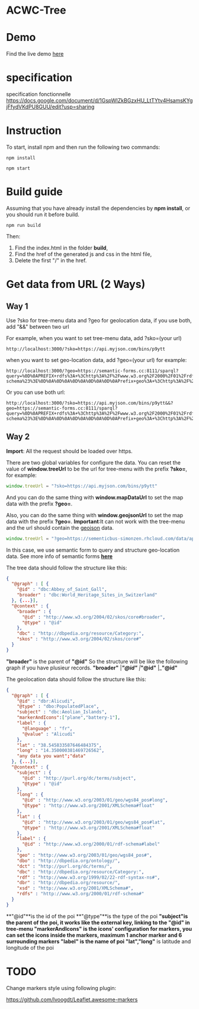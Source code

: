 # ACWC-Tree
# Demo
Find the live demo [here](https://advancedcartographywebcomponent.github.io/ACWC-Tree/)
# specification
specification fonctionnelle
https://docs.google.com/document/d/1GspWIZkBGzxHU_LtTYtv4HsamsKYgjFfydVKdPU8GUU/edit?usp=sharing

# Instruction
To start, install npm and then run the following two commands:
```
npm install

npm start
```
# Build guide
Assuming that you have already install the dependencies by **npm install**, or you should run it before build.
```
npm run build
```
Then:
  1. Find the index.html in the folder **build**, 
  2. Find the href of the generated js and css in the html file,
  3. Delete the first "/" in the href.

# Get data from URL (2 Ways)
## Way 1
Use ?sko for tree-menu data and ?geo for geolocation data, if you use both, add "&&" between two url

For example, when you want to set tree-menu data, add ?sko=(your url)
```url
http://localhost:3000/?sko=https://api.myjson.com/bins/p9ytt
```
when you want to set geo-location data, add ?geo=(your url)
for example:
```url
http://localhost:3000/?geo=https://semantic-forms.cc:8111/sparql?query=%0D%0APREFIX+rdfs%3A+%3Chttp%3A%2F%2Fwww.w3.org%2F2000%2F01%2Frdf-schema%23%3E%0D%0A%0D%0A%0D%0A%0D%0A%0D%0APrefix+geo%3A+%3Chttp%3A%2F%2Fwww.w3.org%2F2003%2F01%2Fgeo%2Fwgs84_pos%23%3E%0D%0A%0D%0ACONSTRUCT+%7B%0D%0A++++%3Fsub+geo%3Along+%3FLON+.%0D%0A++++%3Fsub+geo%3Alat+%3FLAT+.%0D%0A%3Fsub+rdfs%3Alabel+%3FLAB.%0D%0A%0D%0A%7D%0D%0AWHERE+%7B%0D%0A++GRAPH+%3FGRAPH+%7B%0D%0A++++%3Fsub+geo%3Along+%3FLON+.%0D%0A++++%3Fsub+geo%3Alat+%3FLAT+.%0D%0A%3Fsub+rdfs%3Alabel+%3FLAB.%0D%0A++%7D%0D%0A%7D
```
Or you can use both url:
```
http://localhost:3000/?sko=https://api.myjson.com/bins/p9ytt&&?geo=https://semantic-forms.cc:8111/sparql?query=%0D%0APREFIX+rdfs%3A+%3Chttp%3A%2F%2Fwww.w3.org%2F2000%2F01%2Frdf-schema%23%3E%0D%0A%0D%0A%0D%0A%0D%0A%0D%0APrefix+geo%3A+%3Chttp%3A%2F%2Fwww.w3.org%2F2003%2F01%2Fgeo%2Fwgs84_pos%23%3E%0D%0A%0D%0ACONSTRUCT+%7B%0D%0A++++%3Fsub+geo%3Along+%3FLON+.%0D%0A++++%3Fsub+geo%3Alat+%3FLAT+.%0D%0A%3Fsub+rdfs%3Alabel+%3FLAB.%0D%0A%0D%0A%7D%0D%0AWHERE+%7B%0D%0A++GRAPH+%3FGRAPH+%7B%0D%0A++++%3Fsub+geo%3Along+%3FLON+.%0D%0A++++%3Fsub+geo%3Alat+%3FLAT+.%0D%0A%3Fsub+rdfs%3Alabel+%3FLAB.%0D%0A++%7D%0D%0A%7D
```
## Way 2 
**Import**: All the request should be loaded over https.

There are two global variables for configure the data.
You can reset the value of **window.treeUrl** to be the url for tree-menu with the prefix **?sko=**, for example:
```javascript
window.treeUrl = "?sko=https://api.myjson.com/bins/p9ytt"
```
And you can do the same thing with **window.mapDataUrl** to set the map data with the prefix **?geo=**.

Also, you can do the same thing with **window.geojsonUrl** to set the map data with the prefix **?geo=**. **Important**:It can not work with the tree-menu and the url should contain the [geojson](http://geojson.org/) data.

```javascript
window.treeUrl = "?geo=https://sementicbus-simonzen.rhcloud.com/data/api/AlternatibaMartigue"
```


In this case, we use semantic form to query and structure geo-location data.
See more info of semantic forms [**here**](semantic-forms.cc:9111/tools)

The tree data should follow the structure like this:
```json
{
  "@graph" : [ {
    "@id" : "dbc:Abbey_of_Saint_Gall",
    "broader" : "dbc:World_Heritage_Sites_in_Switzerland"
  }, {...}],
  "@context" : {
    "broader" : {
      "@id" : "http://www.w3.org/2004/02/skos/core#broader",
      "@type" : "@id"
    },
    "dbc" : "http://dbpedia.org/resource/Category:",
    "skos" : "http://www.w3.org/2004/02/skos/core#"
  }
}

```
**"broader"** is the parent of **"@id"**
So the structure will be like the following graph if you have plusieur records.
**"broader"**
|_**"@id"**
|_**"@id"**
|_**"@id"**


The geolocation data should follow the structure like this:

```json
{
  "@graph" : [ {
    "@id" : "dbr:Alicudi",
    "@type" : "dbo:PopulatedPlace",
    "subject" : "dbc:Aeolian_Islands",
    "markerAndIcons":["plane","battery-1"],
    "label" : {
      "@language" : "fr",
      "@value" : "Alicudi"
    },
    "lat" : "38.545833587646484375",
    "long" : "14.350000381469726562",
    "any data you want";"data"
  }, {...}],
  "@context" : {
    "subject" : {
      "@id" : "http://purl.org/dc/terms/subject",
      "@type" : "@id"
    },
    "long" : {
      "@id" : "http://www.w3.org/2003/01/geo/wgs84_pos#long",
      "@type" : "http://www.w3.org/2001/XMLSchema#float"
    },
    "lat" : {
      "@id" : "http://www.w3.org/2003/01/geo/wgs84_pos#lat",
      "@type" : "http://www.w3.org/2001/XMLSchema#float"
    },
    "label" : {
      "@id" : "http://www.w3.org/2000/01/rdf-schema#label"
    },
    "geo" : "http://www.w3.org/2003/01/geo/wgs84_pos#",
    "dbo" : "http://dbpedia.org/ontology/",
    "dct" : "http://purl.org/dc/terms/",
    "dbc" : "http://dbpedia.org/resource/Category:",
    "rdf" : "http://www.w3.org/1999/02/22-rdf-syntax-ns#",
    "dbr" : "http://dbpedia.org/resource/",
    "xsd" : "http://www.w3.org/2001/XMLSchema#",
    "rdfs" : "http://www.w3.org/2000/01/rdf-schema#"
  }
}
```
**"@id"**is the id of the poi
**"@type"**is the type of the poi
**"subject"**is the parent of the poi, it works like the external key, linking to the **"@id"** in tree-menu
**"markerAndIcons"** is the icons' configuration for markers, you can set the icons inside the markers, maximum 1 anchor marker and 6 surrounding markers
**"label"** is the name of poi
**"lat"**,**"long"** is latitude and longitude of the poi
# TODO
Change markers style using following plugin:

https://github.com/lvoogdt/Leaflet.awesome-markers


